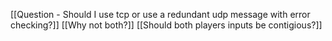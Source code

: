 [[Question - Should I use tcp or use a redundant udp message with error checking?]]
[[Why not both?]]
[[Should both players inputs be contigious?]]